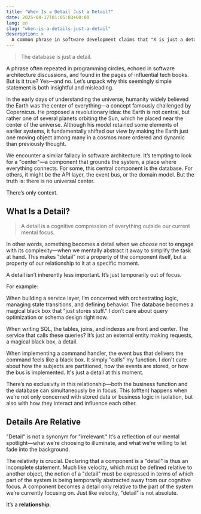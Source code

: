 ```yaml
---
title: "When Is a Detail Just a Detail?"
date: 2025-04-17T01:05:03+00:00
lang: en
slug: "when-is-a-details-just-a-detail"
description: >
  A common phrase in software development claims that "X is just a detail"—but is that really true?
---
```


> The database is just a detail.

A phrase often repeated in programming circles, echoed in software architecture discussions, and found in the pages of influential tech books. But is it true? Yes—and no. Let’s unpack why this seemingly simple statement is both insightful and misleading.

In the early days of understanding the universe, humanity widely believed the Earth was the center of everything—a concept famously challenged by Copernicus. He proposed a revolutionary idea: the Earth is not central, but rather one of several planets orbiting the Sun, which he placed near the center of the universe. Although his model retained some elements of earlier systems, it fundamentally shifted our view by making the Earth just one moving object among many in a cosmos more ordered and dynamic than previously thought.

We encounter a similar fallacy in software architecture. It’s tempting to look for a "center"—a component that grounds the system, a place where everything connects. For some, this central component is the database. For others, it might be the API layer, the event bus, or the domain model. But the truth is: there is no universal center.

There’s only context.

## What Is a Detail?

> A detail is a cognitive compression of everything outside our current mental focus.

In other words, something becomes a detail when we _choose_ not to engage with its complexity—when we mentally abstract it away to simplify the task at hand. This makes "detail" not a property of the component itself, but a property of our relationship to it at a specific moment.

A detail isn’t inherently less important. It’s just temporarily out of focus.

For example:

When building a service layer, I’m concerned with orchestrating logic, managing state transitions, and defining behavior. The database becomes a magical black box that "just stores stuff." I don’t care about query optimization or schema design right now.

When writing SQL, the tables, joins, and indexes are front and center. The service that calls these queries? It’s just an external entity making requests, a magical black box, a detail.

When implementing a command handler, the event bus that delivers the command feels like a black box. It simply "calls" my function. I don't care about how the subjects are partitioned, how the events are stored, or how the bus is implemented. It's just a detail at this moment.

There’s no exclusivity in this relationship—both the business function and the database can simultaneously be in focus. This (offten) happens when we’re not only concerned with stored data or business logic in isolation, but also with how they interact and influence each other.

## Details Are Relative

"Detail" is not a synonym for "irrelevant." It’s a reflection of our mental spotlight—what we’re choosing to illuminate, and what we’re willing to let fade into the background.

The relativity is crucial. Declaring that a component is a "detail" is thus an incomplete statement. Much like velocity, which must be defined relative to another object, the notion of a "detail" must be expressed in terms of which part of the system is being temporarily abstracted away from our cognitive focus. A component becomes a detail only relative to the part of the system we’re currently focusing on. Just like velocity, "detail" is not absolute.

It’s a **relationship**.


